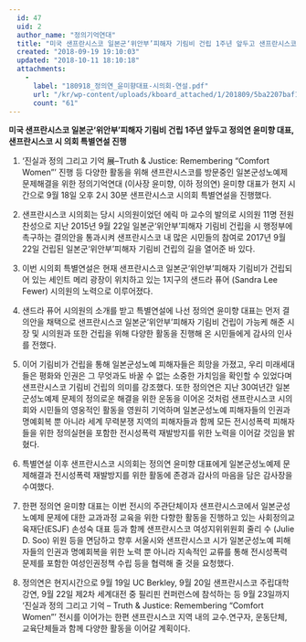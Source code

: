 ```yaml
---
  id: 47
  uid: 2
  author_name: "정의기억연대"
  title: "미국 샌프란시스코 일본군‘위안부’피해자 기림비 건립 1주년 앞두고 샌프란시스코 시 의회 특별연설 진행"
  created: "2018-09-19 19:10:03"
  updated: "2018-10-11 18:10:18"
  attachments: 
    - 
      label: "180918_정의연_윤미향대표-시의회-연설.pdf"
      url: "/kr/wp-content/uploads/kboard_attached/1/201809/5ba2207baf1994698939.pdf"
      count: "61"
---
```

**미국 샌프란시스코 일본군‘위안부’피해자 기림비 건립 1주년 앞두고 정의연 윤미향 대표, 샌프란시스코 시 의회 특별연설 진행**

1. ‘진실과 정의 그리고 기억 展–Truth & Justice: Remembering “Comfort Women”’ 진행 등 다양한 활동을 위해 샌프란시스코를 방문중인 일본군성노예제 문제해결을 위한 정의기억연대 (이사장 윤미향, 이하 정의연) 윤미향 대표가 현지 시간으로 9월 18일 오후 2시 30분 샌프란시스코 시의회 특별연설을 진행했다. 

2. 샌프란시스코 시의회는 당시 시의원이었던 에릭 마 교수의 발의로 시의원 11명 전원찬성으로 지난 2015년 9월 22일 일본군‘위안부’피해자 기림비 건립을 시 행정부에 촉구하는 결의안을 통과시켜 샌프란시스코 내 많은 시민들의 참여로 2017년 9월 22일 건립된 일본군‘위안부’피해자 기림비 건립의 길을 열어준 바 있다. 

3. 이번 시의회 특별연설은 현재 샌프란시스코 일본군‘위안부’피해자 기림비가 건립되어 있는 세인트 메리 광장이 위치하고 있는 1지구의 샌드라 퓨어 (Sandra Lee Fewer) 시의원의 노력으로 이루어졌다. 

4. 샌드라 퓨어 시의원의 소개를 받고 특별연설에 나선 정의연 윤미향 대표는 먼저 결의안을 채택으로 샌프란시스코 일본군‘위안부’피해자 기림비 건립이 가능케 해준 시장 및 시의원과 또한 건립을 위해 다양한 활동을 진행해 온 시민들에게 감사의 인사를 전했다. 

5. 이어 기림비가 건립을 통해 일본군성노예 피해자들은 희망을 가졌고, 우리 미래세대들은 평화와 인권은 그 무엇과도 바꿀 수 없는 소중한 가치임을 확인할 수 있었다며 샌프란시스코 기림비 건립의 의미를 강조했다. 또한 정의연은 지난 30여년간 일본군성노예제 문제의 정의로운 해결을 위한 운동을 이어온 것처럼 샌프란시스코 시의회와 시민들의 영웅적인 활동을 영원히 기억하며 일본군성노예 피해자들의 인권과 명예회복 뿐 아니라 세계 무력분쟁 지역의 피해자들과 함께 모든 전시성폭력 피해자들을 위한 정의실현을 포함한 전시성폭력 재발방지를 위한 노력을 이어갈 것임을 밝혔다. 

6. 특별연설 이후 샌프란시스코 시의회는 정의연 윤미향 대표에게 일본군성노예제 문제해결과 전시성폭력 재발방지를 위한 활동에 존경과 감사의 마음을 담은 감사장을 수여했다. 

7. 한편 정의연 윤미향 대표는 이번 전시의 주관단체이자 샌프란시스코에서 일본군성노예제 문제에 대한 교과과정 교육을 위한 다향한 활동을 진행하고 있는 사회정의교육재단(ESJF) 손성숙 대표 등과 함께 샌프란시스코 여성지위위원회 줄리 수 (Julie D. Soo) 위원 등을 면담하고 향후 서울시와 샌프란시스코 시가 일본군성노예 피해자들의 인권과 명예회복을 위한 노력 뿐 아니라 지속적인 교류를 통해 전시성폭력 문제를 포함한 여성인권정책 수립 등을 협력해 줄 것을 요청했다. 

8. 정의연은 현지시간으로 9월 19일 UC Berkley, 9월 20일 샌프란시스코 주립대학 강연, 9월 22일 제2차 세계대전 중 필리핀 컨퍼런스에 참석하는 등 9월 23일까지 ‘진실과 정의 그리고 기억 – Truth & Justice: Remembering “Comfort Women”’ 전시를 이어가는 한편 샌프란시스코 지역 내의 교수.연구자, 운동단체, 교육단체들과 함께 다양한 활동을 이어갈 계획이다.